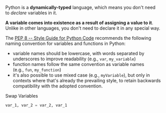 Python is a **dynamically-typed** language, which means you don't need to _declare_ variables in it.

**A variable comes into existence as a result of assigning a value to it**. Unlike in other languages, you don't need to declare it in any special way.

The [PEP 8 -- Style Guide for Python Code](https://www.python.org/dev/peps/pep-0008/) recommends the following naming convention for variables and functions in Python:

-   variable names should be lowercase, with words separated by underscores to improve readability (e.g., `var`, `my_variable`)
-   function names follow the same convention as variable names (e.g., `fun`, `my_function`)
-   it's also possible to use mixed case (e.g., `myVariable`), but only in contexts where that's already the prevailing style, to retain backwards compatibility with the adopted convention.

Swap Variables
```python
var_1, var_2 = var_2, var_1
```
